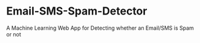 # Email-SMS-Spam-Detector
A Machine Learning Web App for Detecting whether an Email/SMS is Spam or not 
